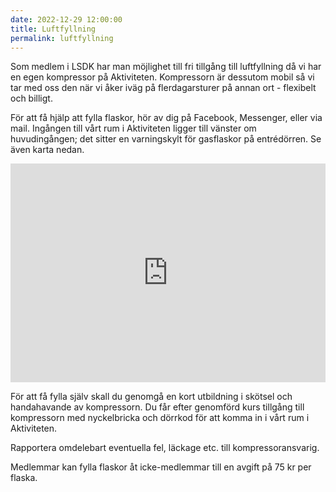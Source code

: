```yaml
---
date: 2022-12-29 12:00:00
title: Luftfyllning
permalink: luftfyllning
---
```

Som medlem i LSDK har man möjlighet till fri tillgång till luftfyllning då vi har en egen kompressor på Aktiviteten. Kompressorn är dessutom mobil så vi tar med oss den när vi åker iväg på flerdagarsturer på annan ort - flexibelt och billigt.

För att få hjälp att fylla flaskor, hör av dig på Facebook, Messenger, eller via mail. Ingången till vårt rum i Aktiviteten ligger till vänster om huvudingången; det sitter en varningskylt för gasflaskor på entrédörren. Se även karta nedan.

<iframe src="https://www.google.com/maps/embed?pb=!1m18!1m12!1m3!1d2134.558357189676!2d12.003698716090163!3d57.655994151077834!2m3!1f0!2f0!3f0!3m2!1i1024!2i768!4f13.1!3m3!1m2!1s0x464ff237d37fecbb%3A0x9f46b4672d3aaf08!2sM%C3%B6lndal%20Aktiviteten%20(Idrott%20m%20m)!5e0!3m2!1ssv!2sse!4v1673804026566!5m2!1ssv!2sse" width="100%" height="350px" style="border:0;" allowfullscreen="" loading="lazy" referrerpolicy="no-referrer-when-downgrade"></iframe>

För att få fylla själv skall du genomgå en kort utbildning i skötsel och handahavande av kompressorn. Du får efter genomförd kurs tillgång till kompressorn med nyckelbricka och dörrkod för att komma in i vårt rum i Aktiviteten.

Rapportera omdelebart eventuella fel, läckage etc. till kompressoransvarig.

Medlemmar kan fylla flaskor åt icke-medlemmar till en avgift på 75 kr per flaska.